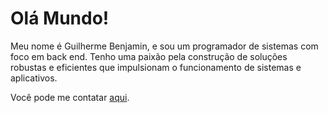 #  Olá Mundo!

Meu nome é Guilherme Benjamin, e sou um programador de sistemas com foco em back end. Tenho uma paixão pela construção de soluções robustas e eficientes que impulsionam o funcionamento de sistemas e aplicativos.

Você pode me contatar [aqui](https://gu1lh3rm3s0rd1.github.io/guilhermebenjamin.com/).